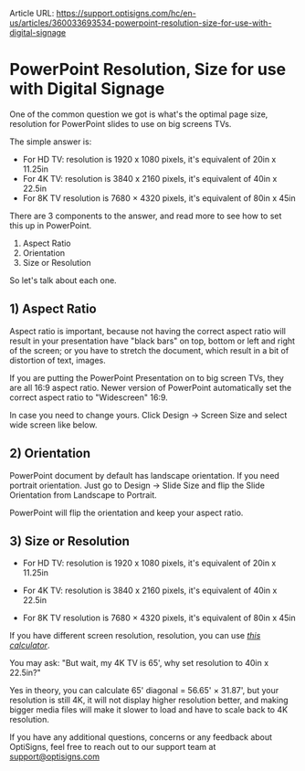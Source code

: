 Article URL: https://support.optisigns.com/hc/en-us/articles/360033693534-powerpoint-resolution-size-for-use-with-digital-signage

# PowerPoint Resolution, Size for use with Digital Signage

One of the common question we got is what's the optimal page size, resolution
for PowerPoint slides to use on big screens TVs.

The simple answer is:

  * For HD TV: resolution is 1920 x 1080 pixels, it's equivalent of 20in x 11.25in
  * For 4K TV: resolution is 3840 x 2160 pixels, it's equivalent of 40in x 22.5in
  * For 8K TV resolution is 7680 × 4320 pixels, it's equivalent of 80in x 45in

There are 3 components to the answer, and read more to see how to set this up
in PowerPoint.

  1. Aspect Ratio
  2. Orientation
  3. Size or Resolution

So let's talk about each one.

## **1) Aspect Ratio**

Aspect ratio is important, because not having the correct aspect ratio will
result in your presentation have "black bars" on top, bottom or left and right
of the screen; or you have to stretch the document, which result in a bit of
distortion of text, images.

If you are putting the PowerPoint Presentation on to big screen TVs, they are
all 16:9 aspect ratio. Newer version of PowerPoint automatically set the
correct aspect ratio to "Widescreen" 16:9.

In case you need to change yours. Click Design -> Screen Size and select wide
screen like below.

## **2) Orientation**

PowerPoint document by default has landscape orientation. If you need portrait
orientation. Just go to Design -> Slide Size and flip the Slide Orientation
from Landscape to Portrait.

PowerPoint will flip the orientation and keep your aspect ratio.

## **3) Size or Resolution**

  * For HD TV: resolution is 1920 x 1080 pixels, it's equivalent of 20in x 11.25in

  * For 4K TV: resolution is 3840 x 2160 pixels, it's equivalent of 40in x 22.5in

  * For 8K TV resolution is 7680 × 4320 pixels, it's equivalent of 80in x 45in

If you have different screen resolution, resolution, you can use [_this
calculator_](https://www.unitconverters.net/typography/inch-to-pixel-x.htm).

You may ask: "But wait, my 4K TV is 65', why set resolution to 40in x 22.5in?"

Yes in theory, you can calculate 65' diagonal = 56.65' × 31.87', but your
resolution is still 4K, it will not display higher resolution better, and
making bigger media files will make it slower to load and have to scale back
to 4K resolution.

If you have any additional questions, concerns or any feedback about
OptiSigns, feel free to reach out to our support team at
[support@optisigns.com](mailto:support@optisigns.com)


